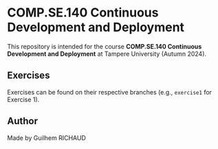 # COMP.SE.140 Continuous Development and Deployment

This repository is intended for the course **COMP.SE.140 Continuous Development and Deployment** at Tampere University (Autumn 2024).

## Exercises

Exercises can be found on their respective branches (e.g., `exercise1` for Exercise 1).

## Author

Made by Guilhem RICHAUD